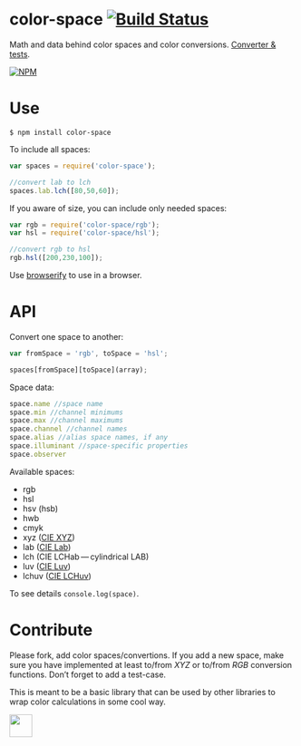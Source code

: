# color-space [![Build Status](https://travis-ci.org/dfcreative/color-space.svg?branch=master)](https://travis-ci.org/dfcreative/color-space)

Math and data behind color spaces and color conversions. [Converter & tests](https://cdn.rawgit.com/dfcreative/color-space/master/test/index.html).

[![NPM](https://nodei.co/npm/color-space.png?downloads=true&downloadRank=true&stars=true)](https://nodei.co/npm/color-space/)


# Use

`$ npm install color-space`

To include all spaces:

```js
var spaces = require('color-space');

//convert lab to lch
spaces.lab.lch([80,50,60]);
```


If you aware of size, you can include only needed spaces:

```js
var rgb = require('color-space/rgb');
var hsl = require('color-space/hsl');

//convert rgb to hsl
rgb.hsl([200,230,100]);
```

Use [browserify](https://github.com/substack/node-browserify) to use in a browser.


# API

Convert one space to another:

```js
var fromSpace = 'rgb', toSpace = 'hsl';

spaces[fromSpace][toSpace](array);
```

Space data:

```js
space.name //space name
space.min //channel minimums
space.max //channel maximums
space.channel //channel names
space.alias //alias space names, if any
space.illuminant //space-specific properties
space.observer
```

Available spaces:

* rgb
* hsl
* hsv (hsb)
* hwb
* cmyk
* xyz ([CIE XYZ](http://en.wikipedia.org/wiki/CIE_1931_color_space))
* lab ([CIE Lab](http://en.wikipedia.org/wiki/Lab_color_space))
* lch (CIE LCHab&thinsp;—&thinsp;cylindrical LAB)
* luv ([CIE Luv](http://en.wikipedia.org/wiki/CIELUV))
* lchuv ([CIE LCHuv](http://en.wikipedia.org/wiki/CIELUV#Cylindrical_representation))


To see details `console.log(space)`.



# Contribute

Please fork, add color spaces/convertions. If you add a new space, make sure you have implemented at least to/from _XYZ_ or to/from _RGB_ conversion functions. Don’t forget to add a test-case.

This is meant to be a basic library that can be used by other libraries to wrap color calculations in some cool way.



<a href="http://unlicense.org/UNLICENSE"><img src="http://upload.wikimedia.org/wikipedia/commons/6/62/PD-icon.svg" width="40"/></a>